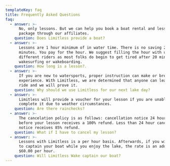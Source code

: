 ```yaml
---
templateKey: faq
title: Frequently Asked Questions
faq:
  - answer: >-
      No, only lessons. But we can help you book a boat rental and lesson
      package through our affiliates.
    question: Does Limitless provide a boat?
  - answer: >-
      Lessons are 1 hour minimum of in water time. There is no saving 20
      minutes. You pay for the hour. We suggest filling the hour with up to 3
      different riders as most folks do begin to get tired after 20 minutes of
      wakesurfing or wakeboarding.
    question: How long is a lesson?.
  - answer: >-
      If you are new to watersports, proper instruction can make or break the
      experience. With Limitless, we are determined that anyone can learn to
      ride and we will prove it.
    question: Why should we use Limitless for our next lake day?
  - answer: >-
      Limitless will provide a voucher for your lesson if you are unable to
      complete it due to weather circumstances.
    question: Are there rainchecks?
  - answer: >-
      The cancelation policy is as follows: cancellation notice 24 hours or more
      before your lesson receives a 100% refund. Less than 24 hour cancelation
      notice receives 85% refund.
    question: What if I have to cancel my lesson?
  - answer: >-
      Lessons with Limitless is a per hour basis. Afterwards, if you wish for us
      to captain your boat while you enjoy the lake, the rate is an additional
      $60.00 per hour.
    question: Will Limitless Wake captain our boat?
---
```


